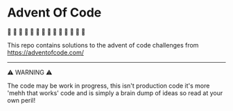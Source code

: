 # Advent Of Code

🎄 🎅 🎁 🤶 🦌 🍪 👼 🎄 🎅 🎁 🤶 🦌 🍪 👼

This repo contains solutions to the advent of code challenges from https://adventofcode.com/

---

⚠️ WARNING ⚠️

The code may be work in progress, this isn't production code it's more 'mehh that works' code and is simply a brain dump of ideas so read at your own peril!

